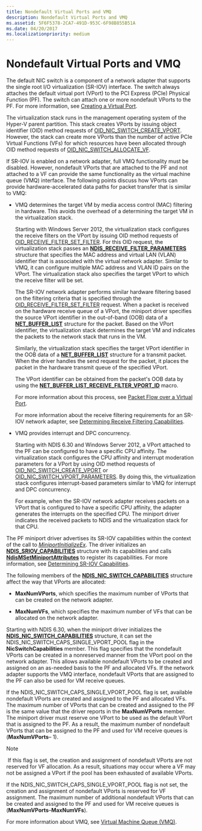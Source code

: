 ```yaml
---
title: Nondefault Virtual Ports and VMQ
description: Nondefault Virtual Ports and VMQ
ms.assetid: 5F6F5378-2CA7-491D-953C-6F98B855B51A
ms.date: 04/20/2017
ms.localizationpriority: medium
---
```


# Nondefault Virtual Ports and VMQ


The default NIC switch is a component of a network adapter that supports the single root I/O virtualization (SR-IOV) interface. The switch always attaches the default virtual port (VPort) to the PCI Express (PCIe) Physical Function (PF). The switch can attach one or more nondefault VPorts to the PF. For more information, see [Creating a Virtual Port](creating-a-virtual-port.md).

The virtualization stack runs in the management operating system of the Hyper-V parent partition. This stack creates VPorts by issuing object identifier (OID) method requests of [OID\_NIC\_SWITCH\_CREATE\_VPORT](https://msdn.microsoft.com/library/windows/hardware/hh451816). However, the stack can create more VPorts than the number of active PCIe Virtual Functions (VFs) for which resources have been allocated through OID method requests of [OID\_NIC\_SWITCH\_ALLOCATE\_VF](https://msdn.microsoft.com/library/windows/hardware/hh451814).

If SR-IOV is enabled on a network adapter, full VMQ functionality must be disabled. However, nondefault VPorts that are attached to the PF and not attached to a VF can provide the same functionality as the virtual machine queue (VMQ) interface. The following points discuss how VPorts can provide hardware-accelerated data paths for packet transfer that is similar to VMQ:

-   VMQ determines the target VM by media access control (MAC) filtering in hardware. This avoids the overhead of a determining the target VM in the virtualization stack.

    Starting with Windows Server 2012, the virtualization stack configures the receive filters on the VPort by issuing OID method requests of [OID\_RECEIVE\_FILTER\_SET\_FILTER](https://msdn.microsoft.com/library/windows/hardware/ff569795). For this OID request, the virtualization stack passes an [**NDIS\_RECEIVE\_FILTER\_PARAMETERS**](https://msdn.microsoft.com/library/windows/hardware/ff567181) structure that specifies the MAC address and virtual LAN (VLAN) identifier that is associated with the virtual network adapter. Similar to VMQ, it can configure multiple MAC address and VLAN ID pairs on the VPort. The virtualization stack also specifies the target VPort to which the receive filter will be set.

    The SR-IOV network adapter performs similar hardware filtering based on the filtering criteria that is specified through the [OID\_RECEIVE\_FILTER\_SET\_FILTER](https://msdn.microsoft.com/library/windows/hardware/ff569795) request. When a packet is received on the hardware receive queue of a VPort, the miniport driver specifies the source VPort identifier in the out-of-band (OOB) data of a [**NET\_BUFFER\_LIST**](https://msdn.microsoft.com/library/windows/hardware/ff568388) structure for the packet. Based on the VPort identifier, the virtualization stack determines the target VM and indicates the packets to the network stack that runs in the VM.

    Similarly, the virtualization stack specifies the target VPort identifier in the OOB data of a [**NET\_BUFFER\_LIST**](https://msdn.microsoft.com/library/windows/hardware/ff568388) structure for a transmit packet. When the driver handles the send request for the packet, it places the packet in the hardware transmit queue of the specified VPort.

    The VPort identifier can be obtained from the packet's OOB data by using the [**NET\_BUFFER\_LIST\_RECEIVE\_FILTER\_VPORT\_ID**](https://msdn.microsoft.com/library/windows/hardware/hh439946) macro.

    For more information about this process, see [Packet Flow over a Virtual Port](packet-flow-over-a-virtual-port.md).

    For more information about the receive filtering requirements for an SR-IOV network adapter, see [Determining Receive Filtering Capabilities](determining-receive-filtering-capabilities.md).

-   VMQ provides interrupt and DPC concurrency.

    Starting with NDIS 6.30 and Windows Server 2012, a VPort attached to the PF can be configured to have a specific CPU affinity. The virtualization stack configures the CPU affinity and interrupt moderation parameters for a VPort by using OID method requests of [OID\_NIC\_SWITCH\_CREATE\_VPORT](https://msdn.microsoft.com/library/windows/hardware/hh451816) or [OID\_NIC\_SWITCH\_VPORT\_PARAMETERS](https://msdn.microsoft.com/library/windows/hardware/hh451825). By doing this, the virtualization stack configures interrupt-based parameters similar to VMQ for interrupt and DPC concurrency.

    For example, when the SR-IOV network adapter receives packets on a VPort that is configured to have a specific CPU affinity, the adapter generates the interrupts on the specified CPU. The miniport driver indicates the received packets to NDIS and the virtualization stack for that CPU.

The PF miniport driver advertises its SR-IOV capabilities within the context of the call to [*MiniportInitializeEx*](https://msdn.microsoft.com/library/windows/hardware/ff559389). The driver initializes an [**NDIS\_SRIOV\_CAPABILITIES**](https://msdn.microsoft.com/library/windows/hardware/hh451677) structure with its capabilities and calls [**NdisMSetMiniportAttributes**](https://msdn.microsoft.com/library/windows/hardware/ff563672) to register its capabilities. For more information, see [Determining SR-IOV Capabilities](determining-sr-iov-capabilities.md).

The following members of the [**NDIS_NIC_SWITCH_CAPABILITIES**](https://docs.microsoft.com/windows-hardware/drivers/ddi/content/ntddndis/ns-ntddndis-_ndis_nic_switch_capabilities) structure affect the way that VPorts are allocated:

-   **MaxNumVPorts**, which specifies the maximum number of VPorts that can be created on the network adapter.

-   **MaxNumVFs**, which specifies the maximum number of VFs that can be allocated on the network adapter.

Starting with NDIS 6.30, when the miniport driver initializes the [**NDIS_NIC_SWITCH_CAPABILITIES**](https://docs.microsoft.com/windows-hardware/drivers/ddi/content/ntddndis/ns-ntddndis-_ndis_nic_switch_capabilities) structure, it can set the NDIS\_NIC\_SWITCH\_CAPS\_SINGLE\_VPORT\_POOL flag in the **NicSwitchCapabilities** member. This flag specifies that the nondefault VPorts can be created in a nonreserved manner from the VPort pool on the network adapter. This allows available nondefault VPorts to be created and assigned on an as-needed basis to the PF and allocated VFs. If the network adapter supports the VMQ interface, nondefault VPorts that are assigned to the PF can also be used for VM receive queues.

If the NDIS\_NIC\_SWITCH\_CAPS\_SINGLE\_VPORT\_POOL flag is set, available nondefault VPorts are created and assigned to the PF and allocated VFs. The maximum number of VPorts that can be created and assigned to the PF is the same value that the driver reports in the **MaxNumVPorts** member. The miniport driver must reserve one VPort to be used as the default VPort that is assigned to the PF. As a result, the maximum number of nondefault VPorts that can be assigned to the PF and used for VM receive queues is (**MaxNumVPorts**– 1).

> [!NOTE]
> If this flag is set, the creation and assignment of nondefault VPorts are not reserved for VF allocation. As a result, situations may occur where a VF may not be assigned a VPort if the pool has been exhausted of available VPorts. 

If the NDIS\_NIC\_SWITCH\_CAPS\_SINGLE\_VPORT\_POOL flag is not set, the creation and assignment of nondefault VPorts is reserved for VF assignment. The maximum number of additional nondefault VPorts that can be created and assigned to the PF and used for VM receive queues is (**MaxNumVPorts**–**MaxNumVFs**).

For more information about VMQ, see [Virtual Machine Queue (VMQ)](virtual-machine-queue--vmq-.md).
